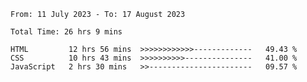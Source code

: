 <!--START_SECTION:waka-->

```all_time
From: 11 July 2023 - To: 17 August 2023

Total Time: 26 hrs 9 mins

HTML         12 hrs 56 mins  >>>>>>>>>>>>-------------   49.43 %
CSS          10 hrs 43 mins  >>>>>>>>>>---------------   41.00 %
JavaScript   2 hrs 30 mins   >>-----------------------   09.57 %
```

<!--END_SECTION:waka-->
